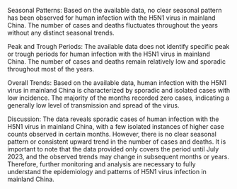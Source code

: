 Seasonal Patterns: 
Based on the available data, no clear seasonal pattern has been observed for human infection with the H5N1 virus in mainland China. The number of cases and deaths fluctuates throughout the years without any distinct seasonal trends.

Peak and Trough Periods: 
The available data does not identify specific peak or trough periods for human infection with the H5N1 virus in mainland China. The number of cases and deaths remain relatively low and sporadic throughout most of the years.

Overall Trends: 
Based on the available data, human infection with the H5N1 virus in mainland China is characterized by sporadic and isolated cases with low incidence. The majority of the months recorded zero cases, indicating a generally low level of transmission and spread of the virus.

Discussion:
The data reveals sporadic cases of human infection with the H5N1 virus in mainland China, with a few isolated instances of higher case counts observed in certain months. However, there is no clear seasonal pattern or consistent upward trend in the number of cases and deaths. It is important to note that the data provided only covers the period until July 2023, and the observed trends may change in subsequent months or years. Therefore, further monitoring and analysis are necessary to fully understand the epidemiology and patterns of H5N1 virus infection in mainland China.